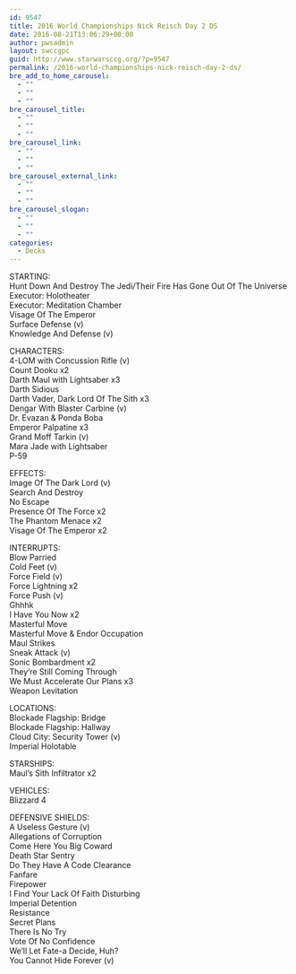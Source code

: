 ```yaml
---
id: 9547
title: 2016 World Championships Nick Reisch Day 2 DS
date: 2016-08-21T13:06:29+00:00
author: pwsadmin
layout: swccgpc
guid: http://www.starwarsccg.org/?p=9547
permalink: /2016-world-championships-nick-reisch-day-2-ds/
bre_add_to_home_carousel:
  - ""
  - ""
  - ""
bre_carousel_title:
  - ""
  - ""
  - ""
bre_carousel_link:
  - ""
  - ""
  - ""
bre_carousel_external_link:
  - ""
  - ""
  - ""
bre_carousel_slogan:
  - ""
  - ""
  - ""
categories:
  - Decks
---
```

STARTING:  
Hunt Down And Destroy The Jedi/Their Fire Has Gone Out Of The Universe  
Executor: Holotheater  
Executor: Meditation Chamber  
Visage Of The Emperor  
Surface Defense (v)  
Knowledge And Defense (v)

CHARACTERS:  
4-LOM with Concussion Rifle (v)  
Count Dooku x2  
Darth Maul with Lightsaber x3  
Darth Sidious  
Darth Vader, Dark Lord Of The Sith x3  
Dengar With Blaster Carbine (v)  
Dr. Evazan & Ponda Boba  
Emperor Palpatine x3  
Grand Moff Tarkin (v)  
Mara Jade with Lightsaber  
P-59

EFFECTS:  
Image Of The Dark Lord (v)  
Search And Destroy  
No Escape  
Presence Of The Force x2  
The Phantom Menace x2  
Visage Of The Emperor x2

INTERRUPTS:  
Blow Parried  
Cold Feet (v)  
Force Field (v)  
Force Lightning x2  
Force Push (v)  
Ghhhk  
I Have You Now x2  
Masterful Move  
Masterful Move & Endor Occupation  
Maul Strikes  
Sneak Attack (v)  
Sonic Bombardment x2  
They&#8217;re Still Coming Through  
We Must Accelerate Our Plans x3  
Weapon Levitation

LOCATIONS:  
Blockade Flagship: Bridge  
Blockade Flagship: Hallway  
Cloud City: Security Tower (v)  
Imperial Holotable

STARSHIPS:  
Maul&#8217;s Sith Infiltrator x2

VEHICLES:  
Blizzard 4

DEFENSIVE SHIELDS:  
A Useless Gesture (v)  
Allegations of Corruption  
Come Here You Big Coward  
Death Star Sentry  
Do They Have A Code Clearance  
Fanfare  
Firepower  
I Find Your Lack Of Faith Disturbing  
Imperial Detention  
Resistance  
Secret Plans  
There Is No Try  
Vote Of No Confidence  
We&#8217;ll Let Fate-a Decide, Huh?  
You Cannot Hide Forever (v)